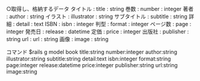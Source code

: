 ○取得し、格納するデータ
    タイトル : title : string
    巻数 : number : integer
    著者 : author : string
    イラスト : illustrator : string
    サブタイトル : subtitle : string
    詳細 : detail : text
    ISBN : isbn : integer
    判型 : format : integer
    ページ数 : page : integer
    発売日 : release : datetime
    定価 : price : integer
    出版社 : publisher : string
    url : url : string
    画像 : image : string

コマンド
    $rails g model book title:string number:integer author:string illustrator:string subtitle:string detail:text isbn:integer format:string page:integer release:datetime price:integer publisher:string url:string image:string